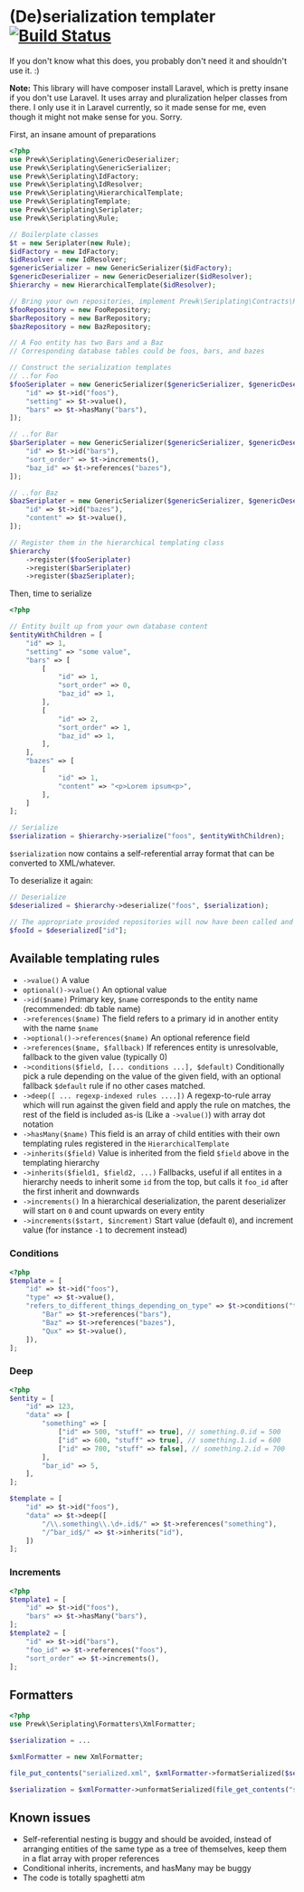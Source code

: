 (De)serialization templater [![Build Status](https://travis-ci.org/prewk/seriplating.svg?branch=master)](https://travis-ci.org/prewk/seriplating)
====================

If you don't know what this does, you probably don't need it and shouldn't use it. :)

__Note:__ This library will have composer install Laravel, which is pretty insane if you don't use Laravel. It uses array and pluralization helper classes from there. I only use it in Laravel currently, so it made sense for me, even though it might not make sense for you. Sorry.

First, an insane amount of preparations

````php
<?php
use Prewk\Seriplating\GenericDeserializer;
use Prewk\Seriplating\GenericSerializer;
use Prewk\Seriplating\IdFactory;
use Prewk\Seriplating\IdResolver;
use Prewk\Seriplating\HierarchicalTemplate;
use Prewk\SeriplatingTemplate;
use Prewk\Seriplating\Seriplater;
use Prewk\Seriplating\Rule;

// Boilerplate classes
$t = new Seriplater(new Rule);
$idFactory = new IdFactory;
$idResolver = new IdResolver;
$genericSerializer = new GenericSerializer($idFactory);
$genericDeserializer = new GenericDeserializer($idResolver);
$hierarchy = new HierarchicalTemplate($idResolver);

// Bring your own repositories, implement Prewk\Seriplating\Contracts\RepositoryInterface
$fooRepository = new FooRepository;
$barRepository = new BarRepository;
$bazRepository = new BazRepository;

// A Foo entity has two Bars and a Baz
// Corresponding database tables could be foos, bars, and bazes

// Construct the serialization templates
// ..for Foo
$fooSeriplater = new GenericSerializer($genericSerializer, $genericDeserializer, fooRepository, [
    "id" => $t->id("foos"),
    "setting" => $t->value(),
    "bars" => $t->hasMany("bars"),
]);

// ..for Bar
$barSeriplater = new GenericSerializer($genericSerializer, $genericDeserializer, barRepository, [
    "id" => $t->id("bars"),
    "sort_order" => $t->increments(),
    "baz_id" => $t->references("bazes"),
]);

// ..for Baz
$bazSeriplater = new GenericSerializer($genericSerializer, $genericDeserializer, bazRepository, [
    "id" => $t->id("bazes"),
    "content" => $t->value(),
]);

// Register them in the hierarchical templating class
$hierarchy
    ->register($fooSeriplater)
    ->register($barSeriplater)
    ->register($bazSeriplater);
````

Then, time to serialize

````php
<?php

// Entity built up from your own database content
$entityWithChildren = [
    "id" => 1,
    "setting" => "some value",
    "bars" => [
        [
            "id" => 1,
            "sort_order" => 0,
            "baz_id" => 1,
        ],
        [
            "id" => 2,
            "sort_order" => 1,
            "baz_id" => 1,
        ],
    ],
    "bazes" => [
        [
            "id" => 1,
            "content" => "<p>Lorem ipsum<p>",
        ],
    ]
];

// Serialize
$serialization = $hierarchy->serialize("foos", $entityWithChildren);
````

`$serialization` now contains a self-referential array format that can be converted to XML/whatever.

To deserialize it again:

````php
// Deserialize
$deserialized = $hierarchy->deserialize("foos", $serialization);

// The appropriate provided repositories will now have been called and entities will be created in the db
$fooId = $deserialized["id"];
````

## Available templating rules

* `->value()` A value
* `optional()->value()` An optional value
* `->id($name)` Primary key, `$name` corresponds to the entity name (recommended: db table name)
* `->references($name)` The field refers to a primary id in another entity with the name `$name`
* `->optional()->references($name)` An optional reference field
* `->references($name, $fallback)` If references entity is unresolvable, fallback to the given value (typically 0)
* `->conditions($field, [... conditions ...], $default)` Conditionally pick a rule depending on the value of the given field, with an optional fallback `$default` rule if no other cases matched.
* `->deep([ ... regexp-indexed rules ....])` A regexp-to-rule array which will run against the given field and apply the rule on matches, the rest of the field is included as-is (Like a `->value()`) with array dot notation
* `->hasMany($name)` This field is an array of child entities with their own templating rules registered in the `HierarchicalTemplate`
* `->inherits($field)` Value is inherited from the field `$field` above in the templating hierarchy
* `->inherits($field1, $field2, ...)` Fallbacks, useful if all entites in a hierarchy needs to inherit some `id` from the top, but calls it `foo_id` after the first inherit and downwards
* `->increments()` In a hierarchical deserialization, the parent deserializer will start on `0` and count upwards on every entity
* `->increments($start, $increment)` Start value (default `0`), and increment value (for instance `-1` to decrement instead)

### Conditions

````php
<?php
$template = [
    "id" => $t->id("foos"),
    "type" => $t->value(),
    "refers_to_different_things_depending_on_type" => $t->conditions("type", [
        "Bar" => $t->references("bars"),
        "Baz" => $t->references("bazes"),
        "Qux" => $t->value(),
    ]),
];
````

### Deep

````php
<?php
$entity = [
    "id" => 123,
    "data" => [
        "something" => [
            ["id" => 500, "stuff" => true], // something.0.id = 500
            ["id" => 600, "stuff" => true], // something.1.id = 600
            ["id" => 700, "stuff" => false], // something.2.id = 700
        ],
        "bar_id" => 5,
    ],
];

$template = [
    "id" => $t->id("foos"),
    "data" => $t->deep([
        "/\\.something\\.\d+.id$/" => $t->references("something"),
        "/^bar_id$/" => $t->inherits("id"),
    ])
];
````

### Increments
````php
<?php
$template1 = [
    "id" => $t->id("foos"),
    "bars" => $t->hasMany("bars"),
];
$template2 = [
    "id" => $t->id("bars"),
    "foo_id" => $t->references("foos"),
    "sort_order" => $t->increments(),
];
````

## Formatters
````php
<?php
use Prewk\Seriplating\Formatters\XmlFormatter;

$serialization = ...

$xmlFormatter = new XmlFormatter;

file_put_contents("serialized.xml", $xmlFormatter->formatSerialized($serialization));

$serialization = $xmlFormatter->unformatSerialized(file_get_contents("serialized.xml"));
````

## Known issues

* Self-referential nesting is buggy and should be avoided, instead of arranging entities of the same type as a tree of themselves, keep them in a flat array with proper references
* Conditional inherits, increments, and hasMany may be buggy
* The code is totally spaghetti atm